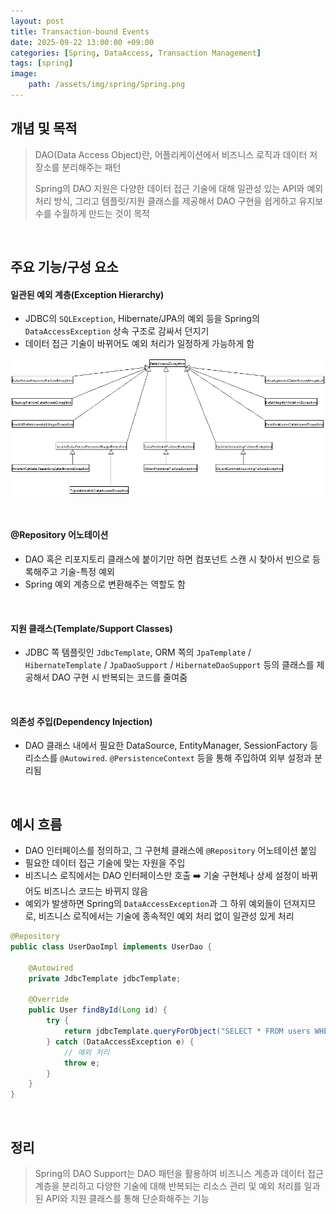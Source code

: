 ```yaml
---
layout: post
title: Transaction-bound Events
date: 2025-09-22 13:00:00 +09:00
categories: [Spring, DataAccess, Transaction Management]
tags: [spring]
image:
    path: /assets/img/spring/Spring.png
---
```


## 개념 및 목적

> DAO(Data Access Object)란, 어플리케이션에서 비즈니스 로직과 데이터 저장소를 분리해주는 패턴
>
> Spring의 DAO 지원은 다양한 데이터 접근 기술에 대해 일관성 있는 API와 예외 처리 방식, 그리고 템플릿/지원 클래스를 제공해서 DAO 구현을 쉽게하고 유지보수를 수월하게 만드는 것이 목적

<br>

## 주요 기능/구성 요소

#### 일관된 예외 계층(Exception Hierarchy)

- JDBC의 `SQLException`, Hibernate/JPA의 예외 등을 Spring의 `DataAccessException` 상속 구조로 감싸서 던지기
- 데이터 접근 기술이 바뀌어도 예외 처리가 일정하게 가능하게 함

![alt text](../../assets/img/spring/spring_48_01.png)

<br>

#### @Repository 어노테이션

- DAO 혹은 리포지토리 클래스에 붙이기만 하면 컴포넌트 스캔 시 찾아서 빈으로 등록해주고 기술-특정 예외
- Spring 예외 계층으로 변환해주는 역할도 함

<br>

#### 지원 클래스(Template/Support Classes)

- JDBC 쪽 템플릿인 `JdbcTemplate`, ORM 쪽의 `JpaTemplate` / `HibernateTemplate` / `JpaDaoSupport` / `HibernateDaoSupport` 등의 클래스를 제공해서 DAO 구현 시 반복되는 코드를 줄여줌

<br>

#### 의존성 주입(Dependency Injection)

- DAO 클래스 내에서 필요한 DataSource, EntityManager, SessionFactory 등 리소스를 `@Autowired`. `@PersistenceContext` 등을 통해 주입하여 외부 설정과 분리됨

<br>

## 예시 흐름

- DAO 인터페이스를 정의하고, 그 구현체 클래스에 `@Repository` 어노테이션 붙임
- 필요한 데이터 접근 기술에 맞는 자원을 주입
- 비즈니스 로직에서는 DAO 인터페이스만 호출 ➡️ 기술 구현체나 상세 설정이 바뀌어도 비즈니스 코드는 바뀌지 않음
- 예외가 발생하면 Spring의 `DataAccessException`과 그 하위 예외들이 던져지므로, 비즈니스 로직에서는 기술에 종속적인 예외 처리 없이 일관성 있게 처리

```java
@Repository
public class UserDaoImpl implements UserDao {

    @Autowired
    private JdbcTemplate jdbcTemplate;

    @Override
    public User findById(Long id) {
        try {
            return jdbcTemplate.queryForObject("SELECT * FROM users WHERE id = ?", new Object[]{id}, new UserRowMapper());
        } catch (DataAccessException e) {
            // 예외 처리
            throw e;
        }
    }
}
```

<br>

## 정리

> Spring의 DAO Support는 DAO 패턴을 활용하여 비즈니스 계층과 데이터 접근 계층을 분리하고 다양한 기술에 대해 반복되는 리소스 관리 및 예외 처리를 일과된 API와 지원 클래스를 통해 단순화해주는 기능